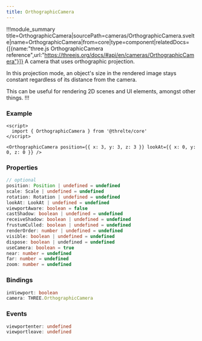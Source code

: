 ```yaml
---
title: OrthographicCamera
---
```


!!!module_summary title=OrthographicCamera|sourcePath=cameras/OrthographicCamera.svelte|name=OrthographicCamera|from=core|type=component|relatedDocs={[{name:"three.js OrthographicCamera reference",url:"https://threejs.org/docs/#api/en/cameras/OrthographicCamera"}]}
A camera that uses orthographic projection.

In this projection mode, an object's size in the rendered image stays constant regardless of its distance from the camera.

This can be useful for rendering 2D scenes and UI elements, amongst other things.
!!!

### Example

```svelte
<script>
  import { OrthographicCamera } from '@threlte/core'
</script>

<OrthographicCamera position={{ x: 3, y: 3, z: 3 }} lookAt={{ x: 0, y: 0, z: 0 }} />
```

### Properties

```ts
// optional
position: Position | undefined = undefined
scale: Scale | undefined = undefined
rotation: Rotation | undefined = undefined
lookAt: LookAt | undefined = undefined
viewportAware: boolean = false
castShadow: boolean | undefined = undefined
receiveShadow: boolean | undefined = undefined
frustumCulled: boolean | undefined = undefined
renderOrder: number | undefined = undefined
visible: boolean | undefined = undefined
dispose: boolean | undefined = undefined
useCamera: boolean = true
near: number = undefined
far: number = undefined
zoom: number = undefined
```

### Bindings

```ts
inViewport: boolean
camera: THREE.OrthographicCamera
```

### Events

```ts
viewportenter: undefined
viewportleave: undefined
```
